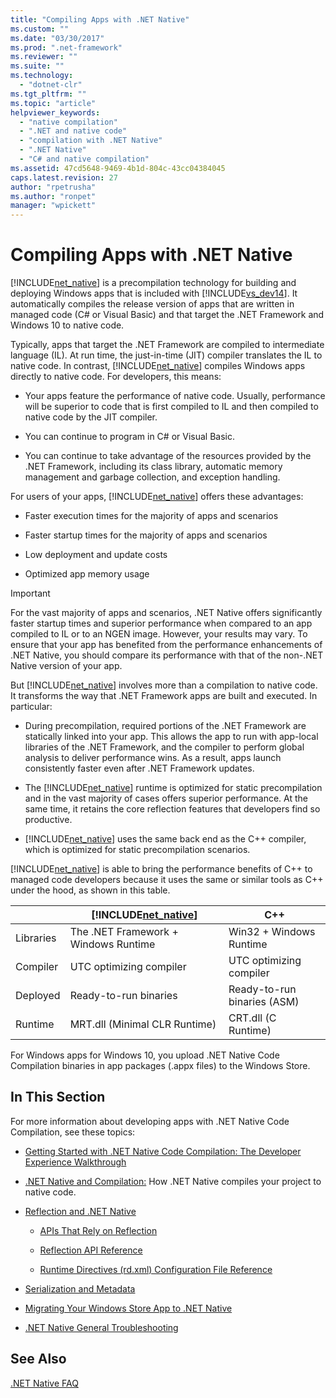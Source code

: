 ```yaml
---
title: "Compiling Apps with .NET Native"
ms.custom: ""
ms.date: "03/30/2017"
ms.prod: ".net-framework"
ms.reviewer: ""
ms.suite: ""
ms.technology: 
  - "dotnet-clr"
ms.tgt_pltfrm: ""
ms.topic: "article"
helpviewer_keywords: 
  - "native compilation"
  - ".NET and native code"
  - "compilation with .NET Native"
  - ".NET Native"
  - "C# and native compilation"
ms.assetid: 47cd5648-9469-4b1d-804c-43cc04384045
caps.latest.revision: 27
author: "rpetrusha"
ms.author: "ronpet"
manager: "wpickett"
---
```

# Compiling Apps with .NET Native
[!INCLUDE[net_native](../../../includes/net-native-md.md)] is a precompilation technology for building and deploying Windows apps that is included with [!INCLUDE[vs_dev14](../../../includes/vs-dev14-md.md)]. It automatically compiles the release version of apps that are written in managed code (C# or Visual Basic) and that target the .NET Framework and Windows 10 to native code.  
  
 Typically, apps that target the .NET Framework are compiled to intermediate language (IL). At run time, the just-in-time (JIT) compiler translates the IL to native code. In contrast, [!INCLUDE[net_native](../../../includes/net-native-md.md)] compiles Windows apps directly to native code. For developers, this means:  
  
-   Your apps feature the performance of native code. Usually, performance will be superior to code that is first compiled to IL and then compiled to native code by the JIT compiler. 
  
-   You can continue to program in C# or Visual Basic.  
  
-   You can continue to take advantage of the resources provided by the .NET Framework, including its class library, automatic memory management and garbage collection, and exception handling.  
  
 For users of your apps, [!INCLUDE[net_native](../../../includes/net-native-md.md)] offers these advantages:  
  
-   Faster execution times for the majority of apps and scenarios
  
-   Faster startup times for the majority of apps and scenarios 
  
-   Low deployment and update costs  
  
-   Optimized app memory usage  

> [!IMPORTANT]
> For the vast majority of apps and scenarios, .NET Native offers significantly faster startup times and superior performance when compared to an app compiled to IL or to an NGEN image. However, your results may vary. To ensure that your app has benefited from the performance enhancements of .NET Native, you should compare its performance with that of the non-.NET Native version of your app.
 
But [!INCLUDE[net_native](../../../includes/net-native-md.md)] involves more than a compilation to native code. It transforms the way that .NET Framework apps are built and executed. In particular:  
  
-   During precompilation, required portions of the .NET Framework are statically linked into your app. This allows the app to run with app-local libraries of the .NET Framework, and the compiler to perform global analysis to deliver performance wins. As a result, apps launch consistently faster even after .NET Framework updates.  
  
-   The [!INCLUDE[net_native](../../../includes/net-native-md.md)] runtime is optimized for static precompilation and in the vast majority of cases offers superior performance. At the same time, it retains the core reflection features that developers find so productive.  
  
-   [!INCLUDE[net_native](../../../includes/net-native-md.md)] uses the same back end as the C++ compiler, which is optimized for static precompilation scenarios.  
  
 [!INCLUDE[net_native](../../../includes/net-native-md.md)] is able to bring the performance benefits of C++ to managed code developers because it uses the same or similar tools as C++ under the hood, as shown in this table.  
  
||[!INCLUDE[net_native](../../../includes/net-native-md.md)]|C++|  
|-|----------------------------------------------------------------|-----------|  
|Libraries|The .NET Framework + Windows Runtime|Win32 + Windows Runtime|  
|Compiler|UTC optimizing compiler|UTC optimizing compiler|  
|Deployed|Ready-to-run binaries|Ready-to-run binaries (ASM)|  
|Runtime|MRT.dll (Minimal CLR Runtime)|CRT.dll (C Runtime)|  
  
 For Windows apps for Windows 10, you upload .NET Native Code Compilation binaries in app packages (.appx files) to the Windows Store.  
  
## In This Section  
 For more information about developing apps with .NET Native Code Compilation, see these topics:  
  
-   [Getting Started with .NET Native Code Compilation: The Developer Experience Walkthrough](../../../docs/framework/net-native/getting-started-with-net-native.md)  
  
-   [.NET Native and Compilation:](../../../docs/framework/net-native/net-native-and-compilation.md) How .NET Native compiles your project to native code.  
  
-   [Reflection and .NET Native](../../../docs/framework/net-native/reflection-and-net-native.md)  
  
    -   [APIs That Rely on Reflection](../../../docs/framework/net-native/apis-that-rely-on-reflection.md)  
  
    -   [Reflection API Reference](../../../docs/framework/net-native/net-native-reflection-api-reference.md)  
  
    -   [Runtime Directives (rd.xml) Configuration File Reference](../../../docs/framework/net-native/runtime-directives-rd-xml-configuration-file-reference.md)  
  
-   [Serialization and Metadata](../../../docs/framework/net-native/serialization-and-metadata.md)  
  
-   [Migrating Your Windows Store App to .NET Native](../../../docs/framework/net-native/migrating-your-windows-store-app-to-net-native.md)  
  
-   [.NET Native General Troubleshooting](../../../docs/framework/net-native/net-native-general-troubleshooting.md)  
  
## See Also  
 [.NET Native FAQ](http://msdn.microsoft.com/vstudio/dn642499.aspx)
